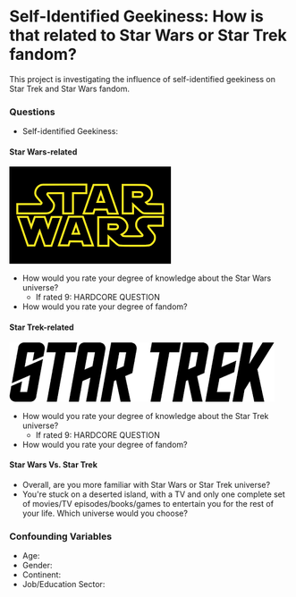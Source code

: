 # Self-Identified Geekiness: How is that related to Star Wars or Star Trek fandom?
This project is investigating the influence of self-identified geekiness on Star Trek and Star Wars fandom.

### Questions
- Self-identified Geekiness:

#### Star Wars-related
![](images/sw_logo.png)

- How would you rate your degree of knowledge about the Star Wars universe?
    - If rated 9: HARDCORE QUESTION
- How would you rate your degree of fandom?

#### Star Trek-related
![](images/st_logo.png)

- How would you rate your degree of knowledge about the Star Trek universe?
    - If rated 9: HARDCORE QUESTION
- How would you rate your degree of fandom?

#### Star Wars Vs. Star Trek
- Overall, are you more familiar with Star Wars or Star Trek universe?
- You're stuck on a deserted island, with a TV and only one complete set of movies/TV episodes/books/games to entertain you for the rest of your life. 
Which universe would you choose?


### Confounding Variables
- Age:
- Gender:
- Continent:
- Job/Education Sector: 
